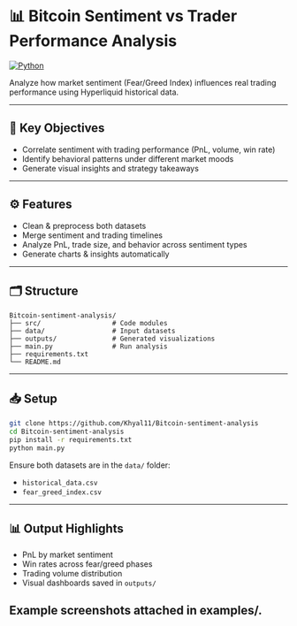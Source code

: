 # 📊 Bitcoin Sentiment vs Trader Performance Analysis

[![Python](https://img.shields.io/badge/Python-3.8+-blue.svg)](https://python.org)

Analyze how market sentiment (Fear/Greed Index) influences real trading performance using Hyperliquid historical data.

---

## 🧠 Key Objectives

* Correlate sentiment with trading performance (PnL, volume, win rate)
* Identify behavioral patterns under different market moods
* Generate visual insights and strategy takeaways

---

## ⚙️ Features

* Clean & preprocess both datasets
* Merge sentiment and trading timelines
* Analyze PnL, trade size, and behavior across sentiment types
* Generate charts & insights automatically

---

## 🗂️ Structure

```
Bitcoin-sentiment-analysis/
├── src/                  # Code modules
├── data/                 # Input datasets
├── outputs/              # Generated visualizations
├── main.py               # Run analysis
├── requirements.txt
└── README.md
```

---

## 📥 Setup

```bash
git clone https://github.com/Khyal11/Bitcoin-sentiment-analysis
cd Bitcoin-sentiment-analysis
pip install -r requirements.txt
python main.py
```

Ensure both datasets are in the `data/` folder:

* `historical_data.csv`
* `fear_greed_index.csv`

---

## 📊 Output Highlights

* PnL by market sentiment
* Win rates across fear/greed phases
* Trading volume distribution
* Visual dashboards saved in `outputs/`

Example screenshots attached in examples/.
---

